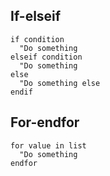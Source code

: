 ---
---

## If-elseif

```vim
if condition
  "Do something
elseif condition
  "Do something
else
  "Do something else
endif
```

## For-endfor

```vim
for value in list
  "Do something
endfor
```
